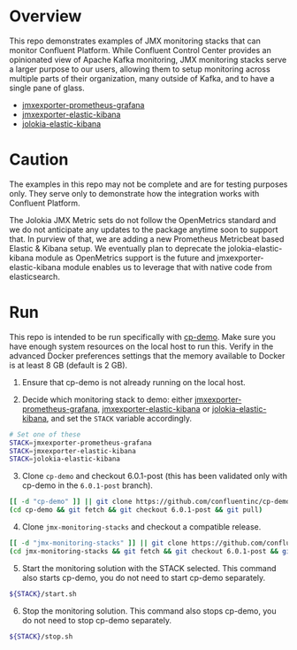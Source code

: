 # Overview

This repo demonstrates examples of JMX monitoring stacks that can monitor Confluent Platform.
While Confluent Control Center provides an opinionated view of Apache Kafka monitoring, JMX monitoring stacks serve a larger purpose to our users, allowing them to setup monitoring across multiple parts of their organization, many outside of Kafka, and to have a single pane of glass.

- [jmxexporter-prometheus-grafana](jmxexporter-prometheus-grafana)
- [jmxexporter-elastic-kibana](jmxexporter-elastic-kibana)
- [jolokia-elastic-kibana](jolokia-elastic-kibana)

# Caution

The examples in this repo may not be complete and are for testing purposes only.
They serve only to demonstrate how the integration works with Confluent Platform.

The Jolokia JMX Metric sets do not follow the OpenMetrics standard and we do not anticipate any updates to the package anytime soon to support that.
In purview of that, we are adding a new Prometheus Metricbeat based Elastic & Kibana setup.
We eventually plan to deprecate the jolokia-elastic-kibana module as OpenMetrics support is the future and jmxexporter-elastic-kibana module enables us to leverage that with native code from elasticsearch.

# Run

This repo is intended to be run specifically with [cp-demo](https://github.com/confluentinc/cp-demo).
Make sure you have enough system resources on the local host to run this.
Verify in the advanced Docker preferences settings that the memory available to Docker is at least 8 GB (default is 2 GB).

1. Ensure that cp-demo is not already running on the local host.

2. Decide which monitoring stack to demo: either [jmxexporter-prometheus-grafana](jmxexporter-prometheus-grafana), [jmxexporter-elastic-kibana](jmxexporter-elastic-kibana) or [jolokia-elastic-kibana](jolokia-elastic-kibana), and set the `STACK` variable accordingly.

```bash
# Set one of these
STACK=jmxexporter-prometheus-grafana
STACK=jmxexporter-elastic-kibana
STACK=jolokia-elastic-kibana
```

3. Clone `cp-demo` and checkout 6.0.1-post (this has been validated only with cp-demo in the `6.0.1-post` branch).

```bash
[[ -d "cp-demo" ]] || git clone https://github.com/confluentinc/cp-demo.git
(cd cp-demo && git fetch && git checkout 6.0.1-post && git pull)
```

4. Clone `jmx-monitoring-stacks` and checkout a compatible release.

```bash
[[ -d "jmx-monitoring-stacks" ]] || git clone https://github.com/confluentinc/jmx-monitoring-stacks.git
(cd jmx-monitoring-stacks && git fetch && git checkout 6.0.1-post && git pull)
```

5. Start the monitoring solution with the STACK selected. This command also starts cp-demo, you do not need to start cp-demo separately.

```bash
${STACK}/start.sh
```

6. Stop the monitoring solution. This command also stops cp-demo, you do not need to stop cp-demo separately.

```bash
${STACK}/stop.sh
```
